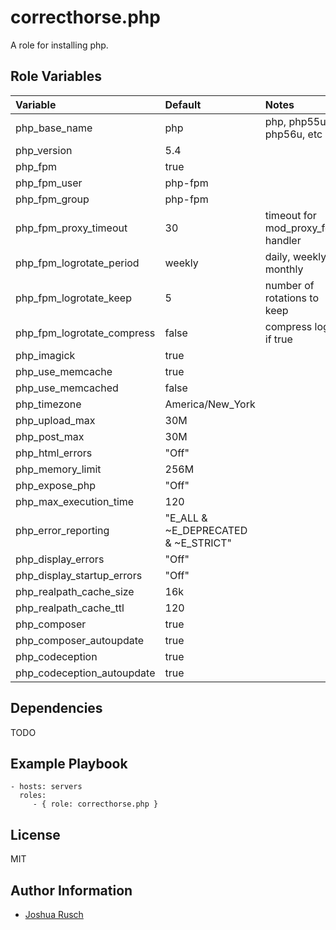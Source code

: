 correcthorse.php
=========

A role for installing php.

Role Variables
--------------

| Variable                              | Default				| Notes					|
| :---                                  | :---                          	| :---					|
| php_base_name				| php					| php, php55u, php56u, etc		|
| php_version				| 5.4					|					|
| php_fpm				| true					|					|
| php_fpm_user				| php-fpm				|					|
| php_fpm_group				| php-fpm				|					|
| php_fpm_proxy_timeout			| 30					| timeout for mod_proxy_fcgi handler	|
| php_fpm_logrotate_period		| weekly				| daily, weekly, monthly     		|
| php_fpm_logrotate_keep		| 5					| number of rotations to keep		|
| php_fpm_logrotate_compress		| false					| compress logs if true	 		|
| php_imagick				| true					|					|
| php_use_memcache			| true					|					|
| php_use_memcached			| false					|					|
| php_timezone				| America/New_York			|					|
| php_upload_max			| 30M					|					|
| php_post_max				| 30M					|					|
| php_html_errors			| "Off"					|					|
| php_memory_limit			| 256M					|					|
| php_expose_php			| "Off"					|					|
| php_max_execution_time		| 120					|					|
| php_error_reporting			| "E_ALL & ~E_DEPRECATED & ~E_STRICT"	|					|
| php_display_errors			| "Off"	   		   		|					|
| php_display_startup_errors		| "Off"					|					|
| php_realpath_cache_size		| 16k					|					|
| php_realpath_cache_ttl		| 120					|					|
| php_composer				| true					|					|
| php_composer_autoupdate		| true					|					|
| php_codeception			| true					|					|
| php_codeception_autoupdate		| true					|					|

Dependencies
------------

TODO

Example Playbook
----------------

    - hosts: servers
      roles:
         - { role: correcthorse.php }

License
-------

MIT

Author Information
------------------

* [Joshua Rusch](https://correct.horse/)

